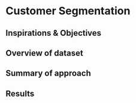 # Customer Segmentation
## Inspirations & Objectives

## Overview of dataset

## Summary of approach

## Results

